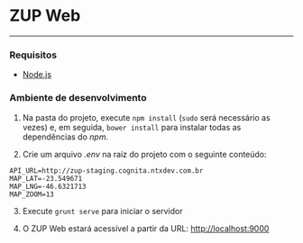 # ZUP Web
***
### Requisitos
* [Node.js](https://nodejs.org/download)

### Ambiente de desenvolvimento
1. Na pasta do projeto, execute `npm install` (`sudo` será necessário as vezes) e, em seguida, `bower install` para instalar todas as dependências do *npm*.

2. Crie um arquivo *.env* na raiz do projeto com o seguinte conteúdo:
```
API_URL=http://zup-staging.cognita.ntxdev.com.br
MAP_LAT=-23.549671
MAP_LNG=-46.6321713
MAP_ZOOM=13
```
3. Execute `grunt serve` para iniciar o servidor

4. O ZUP Web estará acessível a partir da URL: [http://localhost:9000](http://localhost:9000)
